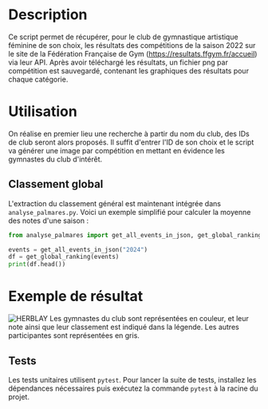 # Description
Ce script permet de récupérer, pour le club de gymnastique artistique féminine de son choix, les résultats des compétitions de la saison 2022 sur le site de la Fédération Française de Gym (https://resultats.ffgym.fr/accueil) via leur API.
Après avoir téléchargé les résultats, un fichier png par compétition est sauvegardé, contenant les graphiques des résultats pour chaque catégorie.

# Utilisation
On réalise en premier lieu une recherche à partir du nom du club, des IDs de club seront alors proposés. Il suffit d'entrer l'ID de son choix et le script va générer une image par compétition en mettant en évidence les gymnastes du club d'intérêt.

## Classement global
L'extraction du classement général est maintenant intégrée dans `analyse_palmares.py`. Voici un exemple simplifié pour calculer la moyenne des notes d'une saison&nbsp;:

```python
from analyse_palmares import get_all_events_in_json, get_global_ranking

events = get_all_events_in_json("2024")
df = get_global_ranking(events)
print(df.head())
```


# Exemple de résultat
![HERBLAY](https://user-images.githubusercontent.com/46487340/159429159-57b1a003-2f1c-4ae0-b5d6-8a21565f4243.png)
Les gymnastes du club sont représentées en couleur, et leur note ainsi que leur classement est indiqué dans la légende. Les autres participantes sont représentées en gris.

## Tests
Les tests unitaires utilisent `pytest`. Pour lancer la suite de tests, installez les dépendances nécessaires puis exécutez la commande `pytest` à la racine du projet.

